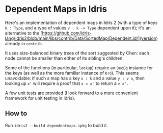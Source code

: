 # Dependent Maps in Idris

Here's an implementation of dependent maps in Idris 2 (with a type of keys `k : Type`, and a type of values `v : k -> Type` dependent upon it); it's an alternative to the [https://github.com/idris-lang/Idris2/blob/main/libs/contrib/Data/SortedMap/Dependent.idr](version) already in `contrib`.

It uses size-balanced binary trees of the sort suggested by Chen: each node cannot be smaller than either of its sibling's children.

Some of the functions (in particular, `lookup`) require an `DecEq` instance for the keys (as well as the more familiar instance of `Ord`). This seems unavoidable: if such a map has a key `x : k` and a value `y : v x`, then looking up `x'` will require a proof that `x = x'` to return a `v x'`.

A few unit tests are provided (I look forward to a more convenient framework for unit testing in Idris).

## How to

Run `idris2 --build dependentmaps.ipkg` to build it.
